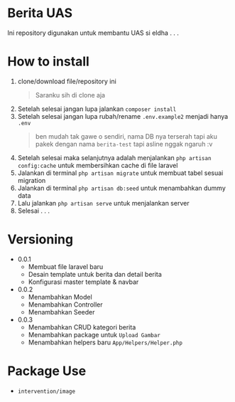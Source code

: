 # Berita UAS
Ini repository digunakan untuk membantu UAS si eldha . . . 

# How to install
1. clone/download file/repository ini
   > Saranku sih di clone aja
2. Setelah selesai jangan lupa jalankan `composer install`
3. Setelah selesai jangan lupa rubah/rename `.env.example2` menjadi hanya `.env`
   > ben mudah tak gawe o sendiri, nama DB nya terserah tapi aku pakek dengan nama `berita-test` tapi asline nggak ngaruh :v
4. Setelah selesai maka selanjutnya adalah menjalankan `php artisan config:cache` untuk membersihkan cache di file laravel
5. Jalankan di terminal `php artisan migrate` untuk membuat tabel sesuai migration
6. Jalankan di terminal `php artisan db:seed` untuk menambahkan dummy data
7. Lalu jalankan `php artisan serve` untuk menjalankan server
8. Selesai . . .

# Versioning
- 0.0.1
  - Membuat file laravel baru
  - Desain template untuk berita dan detail berita
  - Konfigurasi master template & navbar
- 0.0.2
  - Menambahkan Model
  - Menambahkan Controller
  - Menambahkan Seeder
- 0.0.3
  - Menambahkan CRUD kategori berita
  - Menambahkan package untuk `Upload Gambar`
  - Menambahkan helpers baru `App/Helpers/Helper.php`

# Package Use
   - `intervention/image`
